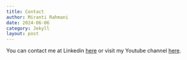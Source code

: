 ```yaml
---
title: Contact
author: Miranti Rahmani
date: 2024-06-06
category: Jekyll
layout: post
---
```


You can contact me at Linkedin [here](https://id.linkedin.com/in/mirantirahmani) or visit my Youtube channel [here](https://youtube.com/c/MirasBlackbox).
